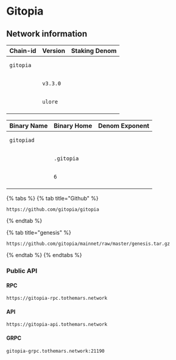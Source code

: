 # Gitopia

## Network information



| Chain-id                         | Version                         | Staking Denom                  |
| -------------------------------- | ------------------------------- | ------------------------------ |
| <pre><code>gitopia
</code></pre> | <pre><code>v3.3.0
</code></pre> | <pre><code>ulore
</code></pre> |

| Binary Name                       | Binary Home                       | Denom Exponent             |
| --------------------------------- | --------------------------------- | -------------------------- |
| <pre><code>gitopiad
</code></pre> | <pre><code>.gitopia
</code></pre> | <pre><code>6
</code></pre> |

{% tabs %}
{% tab title="Github" %}
```
https://github.com/gitopia/gitopia
```
{% endtab %}

{% tab title="genesis" %}
```
https://github.com/gitopia/mainnet/raw/master/genesis.tar.gz
```
{% endtab %}
{% endtabs %}

### Public API

#### RPC

```
https://gitopia-rpc.tothemars.network
```

#### API

```
https://gitopia-api.tothemars.network
```

#### GRPC

```
gitopia-grpc.tothemars.network:21190
```
